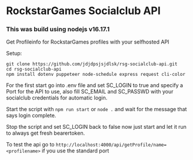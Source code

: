 # RockstarGames Socialclub API

### This was build using nodejs v16.17.1

Get Profileinfo for RockstarGames profiles with your selfhosted API

Setup:
```
git clone https://github.com/jdjdpsjsjdlsk/rsg-socialclub-api.git
cd rsg-socialclub-api
npm install dotenv puppeteer node-schedule express request cli-color
```

For the first start go into .env file and set SC_LOGIN to true and specify a Port for the API to use, also fill SC_EMAIL and SC_PASSWD with your socialclub credentials for automatic login.

Start the script with `npm run start` or `node .` and wait for the message that says login complete.

Stop the script and set SC_LOGIN back to false now just start and let it run to always get fresh bearertoken.

To test the api go to `http://localhost:4000/api/getProfile/name=<profilename>` if you use the standard port

